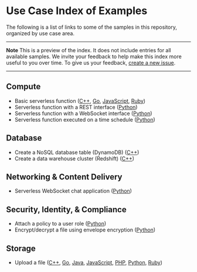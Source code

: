 # Use Case Index of Examples

The following is a list of links to some of the samples in this repository, organized by use case area. 

---

**Note** This is a preview of the index. It does not include entries for all available samples. We invite your feedback to help make this index more useful to you over time. To give us your feedback, [create a new issue](https://github.com/awsdocs/aws-doc-sdk-examples/issues/new). 

---

## Compute

- Basic serverless function ([C++](https://github.com/awsdocs/aws-doc-sdk-examples/tree/master/cpp/example_code/lambda), [Go](https://github.com/awsdocs/aws-doc-sdk-examples/tree/master/go/example_code/lambda), [JavaScript](https://github.com/awsdocs/aws-doc-sdk-examples/tree/master/javascript/example_code/lambda), [Ruby](https://github.com/awsdocs/aws-doc-sdk-examples/tree/master/ruby/example_code/lambda))
- Serverless function with a REST interface ([Python](https://github.com/awsdocs/aws-doc-sdk-examples/tree/master/python/example_code/lambda))
- Serverless function with a WebSocket interface ([Python](https://github.com/awsdocs/aws-doc-sdk-examples/tree/master/python/example_code/apigateway/websocket))
- Serverless function executed on a time schedule ([Python](https://github.com/awsdocs/aws-doc-sdk-examples/blob/master/python/example_code/lambda/boto_client_examples/scheduled_lambda.py))

## Database

- Create a NoSQL database table (DynamoDB) ([C++](https://github.com/awsdocs/aws-doc-sdk-examples/blob/master/cpp/example_code/dynamodb/create_table.cpp))
- Create a data warehouse cluster (Redshift) ([C++](https://github.com/awsdocs/aws-doc-sdk-examples/blob/master/cpp/example_code/redshift/create_cluster.cpp))

## Networking & Content Delivery

- Serverless WebSocket chat application ([Python](https://github.com/awsdocs/aws-doc-sdk-examples/tree/master/python/example_code/apigateway/websocket))

## Security, Identity, & Compliance

- Attach a policy to a user role ([Python](https://github.com/awsdocs/aws-doc-sdk-examples/blob/master/python/example_code/iam/iam_basics/user_wrapper.py))
- Encrypt/decrypt a file using envelope encryption ([Python](https://github.com/awsdocs/aws-doc-sdk-examples/blob/master/python/example_code/kms/encrypt_decrypt_file.py))


## Storage

- Upload a file ([C++](https://github.com/awsdocs/aws-doc-sdk-examples/blob/master/cpp/example_code/s3/put_object.cpp), [Go](https://github.com/awsdocs/aws-doc-sdk-examples/blob/master/go/example_code/s3/s3_upload_object.go), [Java](https://github.com/awsdocs/aws-doc-sdk-examples/blob/master/java/example_code/s3/src/main/java/aws/example/s3/PutObject.java), [JavaScript](https://github.com/awsdocs/aws-doc-sdk-examples/blob/master/javascript/example_code/s3/s3_upload.js), [PHP](https://github.com/awsdocs/aws-doc-sdk-examples/blob/master/php/example_code/s3/s3-uploading-object.php), [Python](https://github.com/awsdocs/aws-doc-sdk-examples/blob/master/python/example_code/s3/file_transfer/file_transfer.py), [Ruby](https://github.com/awsdocs/aws-doc-sdk-examples/blob/master/ruby/example_code/s3/upload_files_using_put_object_method.rb))

